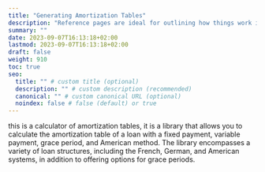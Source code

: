 ```yaml
---
title: "Generating Amortization Tables"
description: "Reference pages are ideal for outlining how things work in terse and clear terms."
summary: ""
date: 2023-09-07T16:13:18+02:00
lastmod: 2023-09-07T16:13:18+02:00
draft: false
weight: 910
toc: true
seo:
  title: "" # custom title (optional)
  description: "" # custom description (recommended)
  canonical: "" # custom canonical URL (optional)
  noindex: false # false (default) or true
---
```


this is a calculator of amortization tables, it is a library that allows you to calculate the amortization table of a loan with a fixed payment, variable payment, grace period, and American method. The library encompasses a variety of loan structures, including the French, German, and American systems, in addition to offering options for grace periods.

